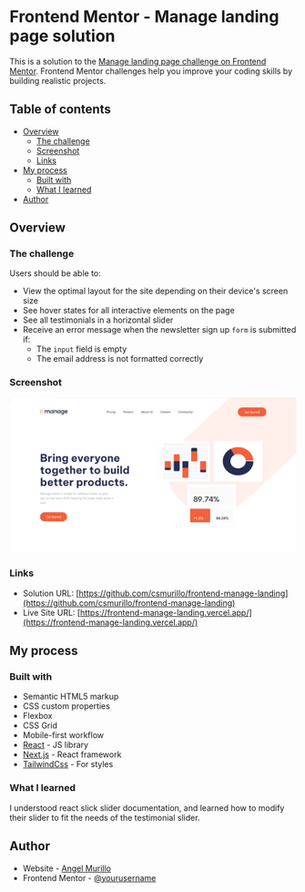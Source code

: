 # Frontend Mentor - Manage landing page solution

This is a solution to the [Manage landing page challenge on Frontend Mentor](https://www.frontendmentor.io/challenges/manage-landing-page-SLXqC6P5). Frontend Mentor challenges help you improve your coding skills by building realistic projects. 

## Table of contents

- [Overview](#overview)
  - [The challenge](#the-challenge)
  - [Screenshot](#screenshot)
  - [Links](#links)
- [My process](#my-process)
  - [Built with](#built-with)
  - [What I learned](#what-i-learned)
- [Author](#author)


## Overview

### The challenge

Users should be able to:

- View the optimal layout for the site depending on their device's screen size
- See hover states for all interactive elements on the page
- See all testimonials in a horizontal slider
- Receive an error message when the newsletter sign up `form` is submitted if:
  - The `input` field is empty
  - The email address is not formatted correctly

### Screenshot

![](./screenshot.png)


### Links

- Solution URL: [https://github.com/csmurillo/frontend-manage-landing](https://github.com/csmurillo/frontend-manage-landing)
- Live Site URL: [https://frontend-manage-landing.vercel.app/](https://frontend-manage-landing.vercel.app/)

## My process

### Built with

- Semantic HTML5 markup
- CSS custom properties
- Flexbox
- CSS Grid
- Mobile-first workflow
- [React](https://reactjs.org/) - JS library
- [Next.js](https://nextjs.org/) - React framework
- [TailwindCss](https://tailwindcss.com/) - For styles


### What I learned

I understood react slick slider documentation, and learned how to modify their slider to fit the needs of the testimonial slider.

## Author

- Website - [Angel Murillo](https://www.csmurillo.com)
- Frontend Mentor - [@yourusername](https://www.frontendmentor.io/profile/yourusername)
